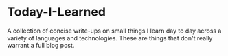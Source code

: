 # Today-I-Learned
A collection of concise write-ups on small things I learn day to day across a variety of languages and technologies. These are things that don't really warrant a full blog post.

